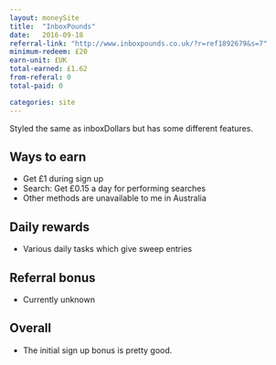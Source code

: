 ```yaml
---
layout: moneySite
title:  "InboxPounds"
date:   2016-09-18
referral-link: "http://www.inboxpounds.co.uk/?r=ref1892679&s=7"
minimum-redeem: £20
earn-unit: £UK
total-earned: £1.62
from-referal: 0
total-paid: 0

categories: site
---
```


Styled the same as inboxDollars but has some different features.


Ways to earn
---

* Get £1 during sign up
* Search: Get £0.15 a day for performing searches
* Other methods are unavailable to me in Australia


Daily rewards
----

* Various daily tasks which give sweep entries

Referral bonus
--------

* Currently unknown 


Overall
-------

* The initial sign up bonus is pretty good.




